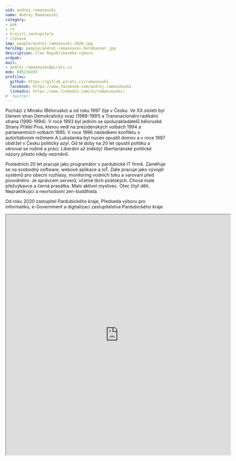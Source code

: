 ```yaml
---
uid: andrej.ramaseuski
name: Andrej Ramašeuski
category:
- pak
- rv
- krajsti_zastupitele
- clenove
img: people/andrej-ramaseuski-2020.jpg
heroImg: people/andrej-ramaseuski-herobanner.jpg
description: Člen Republikového výboru
ordpak:
mail:
- andrej.ramaseuski@pirati.cz
mob: 605234197
profiles:
  github: https://gitlab.pirati.cz/ramaseuski
  facebook: https://www.facebook.com/andrej.ramaszeuski
  linkedin: https://www.linkedin.com/in/ramaszeuski/
#  twitter:
---
```

Pochází z Minsku (Bělorusko) a od roku 1997 žije v Česku. 
Ve XX.století byl členem stran Demokratický svaz (1989-1991) 
a Transnacionální radikální strana (1990-1994). 
V roce 1993 byl jedním se spoluzakladatelů běloruské Strany Přátel Piva, 
kterou vedl na prezidenských volbách 1994 a parlamentních volbách 1995. 
V roce 1996 následkem konfliktu s autoritativním režimem A.Lukašenka 
byl nucen opustit domov a v roce 1997 obdržel v Česku politický azyl. 
Od té doby na 20 let opustil politiku a věnoval se rodině a práci. 
Liberální až (někdy) libertariánské politické názory přesto nikdy nezměnil.

Posledních 20 let pracuje jako programátor v pardubické IT firmě. 
Zaměřuje se na svobodný software, webové aplikace a IoT. 
Dále pracuje jako vývojář systémů pro obecní rozhlasy, 
monitoring vodních toku a varovaní před povodněmi. 
Je správcem serverů, včetně těch pirátských. 
Chová malé přežvýkavce a černá prasátka. 
Malo aktivní myslivec. Otec čtyř děti. 
Nepraktikující a neortodoxní zen-buddhista.

Od roku 2020 zastupitel Pardubického kraje, 
Předseda výboru pro informatiku, e-Government a digitalizaci 
zastupitelstva Pardubického kraje

<iframe width="700" height="750" src="https://mrak.pirati.cz/apps/calendar/embed/ZAimXbmknYDoiWYW"></iframe>
